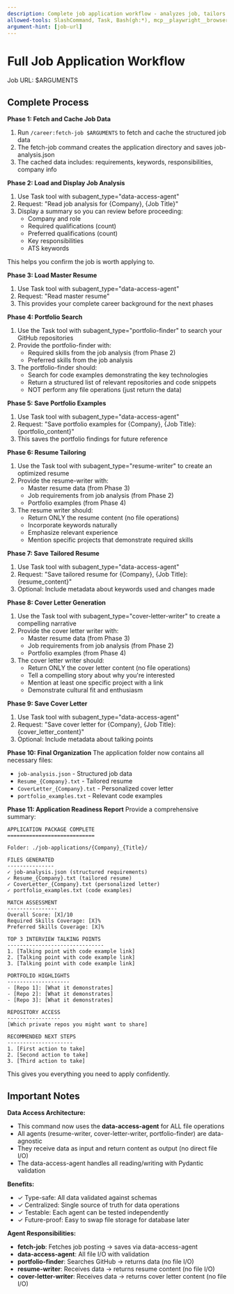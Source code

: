 ```yaml
---
description: Complete job application workflow - analyzes job, tailors resume, generates cover letter, finds portfolio examples
allowed-tools: SlashCommand, Task, Bash(gh:*), mcp__playwright__browser_navigate, mcp__playwright__browser_snapshot, mcp__playwright__browser_close, mcp__resume-agent__data_read_job_analysis, mcp__resume-agent__data_write_job_analysis, mcp__resume-agent__data_read_master_resume, mcp__resume-agent__data_read_career_history, mcp__resume-agent__data_write_tailored_resume, mcp__resume-agent__data_write_cover_letter, mcp__resume-agent__data_write_portfolio_examples
argument-hint: [job-url]
---
```


# Full Job Application Workflow

Job URL: $ARGUMENTS

## Complete Process

**Phase 1: Fetch and Cache Job Data**
1. Run `/career:fetch-job $ARGUMENTS` to fetch and cache the structured job data
2. The fetch-job command creates the application directory and saves job-analysis.json
3. The cached data includes: requirements, keywords, responsibilities, company info

**Phase 2: Load and Display Job Analysis**
1. Use Task tool with subagent_type="data-access-agent"
2. Request: "Read job analysis for {Company}, {Job Title}"
3. Display a summary so you can review before proceeding:
   - Company and role
   - Required qualifications (count)
   - Preferred qualifications (count)
   - Key responsibilities
   - ATS keywords

This helps you confirm the job is worth applying to.

**Phase 3: Load Master Resume**
1. Use Task tool with subagent_type="data-access-agent"
2. Request: "Read master resume"
3. This provides your complete career background for the next phases

**Phase 4: Portfolio Search**
1. Use the Task tool with subagent_type="portfolio-finder" to search your GitHub repositories
2. Provide the portfolio-finder with:
   - Required skills from the job analysis (from Phase 2)
   - Preferred skills from the job analysis
3. The portfolio-finder should:
   - Search for code examples demonstrating the key technologies
   - Return a structured list of relevant repositories and code snippets
   - NOT perform any file operations (just return the data)

**Phase 5: Save Portfolio Examples**
1. Use Task tool with subagent_type="data-access-agent"
2. Request: "Save portfolio examples for {Company}, {Job Title}: {portfolio_content}"
3. This saves the portfolio findings for future reference

**Phase 6: Resume Tailoring**
1. Use the Task tool with subagent_type="resume-writer" to create an optimized resume
2. Provide the resume-writer with:
   - Master resume data (from Phase 3)
   - Job requirements from job analysis (from Phase 2)
   - Portfolio examples (from Phase 4)
3. The resume writer should:
   - Return ONLY the resume content (no file operations)
   - Incorporate keywords naturally
   - Emphasize relevant experience
   - Mention specific projects that demonstrate required skills

**Phase 7: Save Tailored Resume**
1. Use Task tool with subagent_type="data-access-agent"
2. Request: "Save tailored resume for {Company}, {Job Title}: {resume_content}"
3. Optional: Include metadata about keywords used and changes made

**Phase 8: Cover Letter Generation**
1. Use the Task tool with subagent_type="cover-letter-writer" to create a compelling narrative
2. Provide the cover letter writer with:
   - Master resume data (from Phase 3)
   - Job requirements from job analysis (from Phase 2)
   - Portfolio examples (from Phase 4)
3. The cover letter writer should:
   - Return ONLY the cover letter content (no file operations)
   - Tell a compelling story about why you're interested
   - Mention at least one specific project with a link
   - Demonstrate cultural fit and enthusiasm

**Phase 9: Save Cover Letter**
1. Use Task tool with subagent_type="data-access-agent"
2. Request: "Save cover letter for {Company}, {Job Title}: {cover_letter_content}"
3. Optional: Include metadata about talking points

**Phase 10: Final Organization**
The application folder now contains all necessary files:
- `job-analysis.json` - Structured job data
- `Resume_{Company}.txt` - Tailored resume
- `CoverLetter_{Company}.txt` - Personalized cover letter
- `portfolio_examples.txt` - Relevant code examples

**Phase 11: Application Readiness Report**
Provide a comprehensive summary:

```
APPLICATION PACKAGE COMPLETE
============================

Folder: ./job-applications/{Company}_{Title}/

FILES GENERATED
---------------
✓ job-analysis.json (structured requirements)
✓ Resume_{Company}.txt (tailored resume)
✓ CoverLetter_{Company}.txt (personalized letter)
✓ portfolio_examples.txt (code examples)

MATCH ASSESSMENT
----------------
Overall Score: [X]/10
Required Skills Coverage: [X]%
Preferred Skills Coverage: [X]%

TOP 3 INTERVIEW TALKING POINTS
-------------------------------
1. [Talking point with code example link]
2. [Talking point with code example link]
3. [Talking point with code example link]

PORTFOLIO HIGHLIGHTS
--------------------
- [Repo 1]: [What it demonstrates]
- [Repo 2]: [What it demonstrates]
- [Repo 3]: [What it demonstrates]

REPOSITORY ACCESS
-----------------
[Which private repos you might want to share]

RECOMMENDED NEXT STEPS
---------------------
1. [First action to take]
2. [Second action to take]
3. [Third action to take]
```

This gives you everything you need to apply confidently.

## Important Notes

**Data Access Architecture:**
- This command now uses the **data-access-agent** for ALL file operations
- All agents (resume-writer, cover-letter-writer, portfolio-finder) are data-agnostic
- They receive data as input and return content as output (no direct file I/O)
- The data-access-agent handles all reading/writing with Pydantic validation

**Benefits:**
- ✓ Type-safe: All data validated against schemas
- ✓ Centralized: Single source of truth for data operations
- ✓ Testable: Each agent can be tested independently
- ✓ Future-proof: Easy to swap file storage for database later

**Agent Responsibilities:**
- **fetch-job**: Fetches job posting → saves via data-access-agent
- **data-access-agent**: All file I/O with validation
- **portfolio-finder**: Searches GitHub → returns data (no file I/O)
- **resume-writer**: Receives data → returns resume content (no file I/O)
- **cover-letter-writer**: Receives data → returns cover letter content (no file I/O)